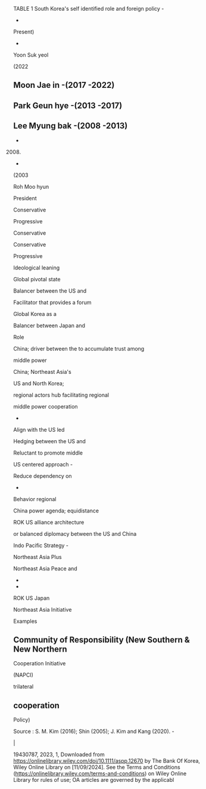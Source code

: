 TABLE 1 South Korea's self identified role and foreign policy -

-

Present)

-

Yoon Suk yeol

(2022

## Moon Jae in -(2017 -2022)

## Park Geun hye -(2013 -2017)

## Lee Myung bak -(2008 -2013)

-

2008)

-

(2003

Roh Moo hyun

President

Conservative

Progressive

Conservative

Conservative

Progressive

Ideological leaning

Global pivotal state

Balancer between the US and

Facilitator that provides a forum

Global Korea as a

Balancer between Japan and

Role

China; driver between the to accumulate trust among

middle power

China; Northeast Asia's

US and North Korea;

regional actors hub facilitating regional

middle power cooperation

-

Align with the US led

Hedging between the US and

Reluctant to promote middle

US centered approach -

Reduce dependency on

-

Behavior regional

China power agenda; equidistance

ROK US alliance architecture

or balanced diplomacy between the US and China

Indo Pacific Strategy -

Northeast Asia Plus

Northeast Asia Peace and

-

-

ROK US Japan

Northeast Asia Initiative

Examples

## Community of Responsibility (New Southern &amp; New Northern

Cooperation Initiative

(NAPCI)

trilateral

## cooperation

Policy)

Source : S. M. Kim (2016); Shin (2005); J. Kim and Kang (2020). -

|

19430787, 2023, 1, Downloaded from https://onlinelibrary.wiley.com/doi/10.1111/aspp.12670 by The Bank Of Korea, Wiley Online Library on [11/09/2024]. See the Terms and Conditions (https://onlinelibrary.wiley.com/terms-and-conditions) on Wiley Online Library for rules of use; OA articles are governed by the applicabl